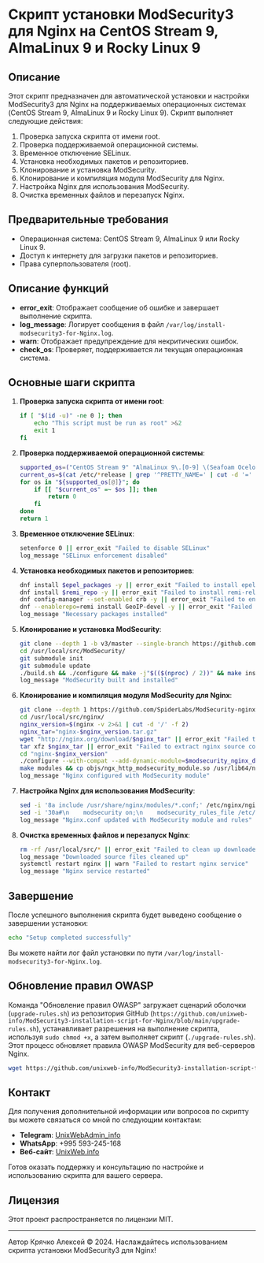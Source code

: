 # Скрипт установки ModSecurity3 для Nginx на CentOS Stream 9, AlmaLinux 9 и Rocky Linux 9

## Описание

Этот скрипт предназначен для автоматической установки и настройки ModSecurity3 для Nginx на поддерживаемых операционных системах (CentOS Stream 9, AlmaLinux 9 и Rocky Linux 9). Скрипт выполняет следующие действия:

1. Проверка запуска скрипта от имени root.
2. Проверка поддерживаемой операционной системы.
3. Временное отключение SELinux.
4. Установка необходимых пакетов и репозиториев.
5. Клонирование и установка ModSecurity.
6. Клонирование и компиляция модуля ModSecurity для Nginx.
7. Настройка Nginx для использования ModSecurity.
8. Очистка временных файлов и перезапуск Nginx.

## Предварительные требования

- Операционная система: CentOS Stream 9, AlmaLinux 9 или Rocky Linux 9.
- Доступ к интернету для загрузки пакетов и репозиториев.
- Права суперпользователя (root).

## Описание функций

- **error_exit**: Отображает сообщение об ошибке и завершает выполнение скрипта.
- **log_message**: Логирует сообщения в файл `/var/log/install-modsecurity3-for-Nginx.log`.
- **warn**: Отображает предупреждение для некритических ошибок.
- **check_os**: Проверяет, поддерживается ли текущая операционная система.

## Основные шаги скрипта

1. **Проверка запуска скрипта от имени root**:
    ```bash
    if [ "$(id -u)" -ne 0 ]; then
        echo "This script must be run as root" >&2
        exit 1
    fi
    ```

2. **Проверка поддерживаемой операционной системы**:
    ```bash
    supported_os=("CentOS Stream 9" "AlmaLinux 9\.[0-9] \(Seafoam Ocelot\)" "Rocky Linux 9\.[0-9] \(Blue Onyx\)")
    current_os=$(cat /etc/*release | grep '^PRETTY_NAME=' | cut -d '=' -f 2 | tr -d '"')
    for os in "${supported_os[@]}"; do
        if [[ "$current_os" =~ $os ]]; then
            return 0
        fi
    done
    return 1
    ```

3. **Временное отключение SELinux**:
    ```bash
    setenforce 0 || error_exit "Failed to disable SELinux"
    log_message "SELinux enforcement disabled"
    ```

4. **Установка необходимых пакетов и репозиториев**:
    ```bash
    dnf install $epel_packages -y || error_exit "Failed to install epel-release and epel-next-release packages"
    dnf install $remi_repo -y || error_exit "Failed to install remi-release-9.rpm package"
    dnf config-manager --set-enabled crb -y || error_exit "Failed to enable crb repository"
    dnf --enablerepo=remi install GeoIP-devel -y || error_exit "Failed to install GeoIP-devel package from remi repository"
    log_message "Necessary packages installed"
    ```

5. **Клонирование и установка ModSecurity**:
    ```bash
    git clone --depth 1 -b v3/master --single-branch https://github.com/SpiderLabs/ModSecurity /usr/local/src/ModSecurity/  || error_exit "Failed to clone ModSecurity repository"
    cd /usr/local/src/ModSecurity/
    git submodule init
    git submodule update
    ./build.sh && ./configure && make -j"$(($(nproc) / 2))" && make install || error_exit "Failed to build and install ModSecurity"
    log_message "ModSecurity built and installed"
    ```

6. **Клонирование и компиляция модуля ModSecurity для Nginx**:
    ```bash
    git clone --depth 1 https://github.com/SpiderLabs/ModSecurity-nginx.git $modsecurity_nginx_dir || error_exit "Failed to clone ModSecurity-nginx repository"
    cd /usr/local/src/nginx/
    nginx_version=$(nginx -v 2>&1 | cut -d '/' -f 2)
    nginx_tar="nginx-$nginx_version.tar.gz"
    wget "http://nginx.org/download/$nginx_tar" || error_exit "Failed to download nginx source code"
    tar xfz $nginx_tar || error_exit "Failed to extract nginx source code"
    cd "nginx-$nginx_version"
    ./configure --with-compat --add-dynamic-module=$modsecurity_nginx_dir --with-ld-opt="-L$modsecurity_lib_dir" --with-cc-opt="-I$modsecurity_include_dir" || error_exit "Failed to configure nginx with ModSecurity module"
    make modules && cp objs/ngx_http_modsecurity_module.so /usr/lib64/nginx/modules/ || error_exit "Failed to make and copy ModSecurity module to nginx modules directory"
    log_message "Nginx configured with ModSecurity module"
    ```

7. **Настройка Nginx для использования ModSecurity**:
    ```bash
    sed -i '8a include /usr/share/nginx/modules/*.conf;' /etc/nginx/nginx.conf || error_exit "Failed to update nginx.conf"
    sed -i '30a#\n    modsecurity on;\n    modsecurity_rules_file /etc/nginx/modsecurity.d/modsecurity.conf;' /etc/nginx/nginx.conf || error_exit "Failed to update nginx.conf"
    log_message "Nginx.conf updated with ModSecurity module and rules"
    ```

8. **Очистка временных файлов и перезапуск Nginx**:
    ```bash
    rm -rf /usr/local/src/* || error_exit "Failed to clean up downloaded source files"
    log_message "Downloaded source files cleaned up"
    systemctl restart nginx || warn "Failed to restart nginx service"
    log_message "Nginx service restarted"
    ```

## Завершение

После успешного выполнения скрипта будет выведено сообщение о завершении установки:
```bash
echo "Setup completed successfully"
```

Вы можете найти лог файл установки по пути `/var/log/install-modsecurity3-for-Nginx.log`.

## Обновление правил OWASP

Команда "Обновление правил OWASP" загружает сценарий оболочки (`upgrade-rules.sh`) из репозитория GitHub (`https://github.com/unixweb-info/ModSecurity3-installation-script-for-Nginx/blob/main/upgrade-rules.sh`), устанавливает разрешения на выполнение скрипта, используя `sudo chmod +x`, а затем выполняет скрипт (`./upgrade-rules.sh`). Этот процесс обновляет правила OWASP ModSecurity для веб-серверов Nginx.

```bash
wget https://github.com/unixweb-info/ModSecurity3-installation-script-for-Nginx/blob/main/upgrade-rules.sh && sudo chmod+x ./upgrade-rules.sh && sudo ./upgrade-rules.sh
```

## Контакт

Для получения дополнительной информации или вопросов по скрипту вы можете связаться со мной по следующим контактам:

- **Telegram**: [UnixWebAdmin_info](https://t.me/UnixWebAdmin_info)
- **WhatsApp**: +995 593-245-168
- **Веб-сайт**: [UnixWeb.info](https://UnixWeb.info)

Готов оказать поддержку и консультацию по настройке и использованию скрипта для вашего сервера.

## Лицензия

Этот проект распространяется по лицензии MIT.

---

Автор Крячко Алексей © 2024. Наслаждайтесь использованием скрипта установки ModSecurity3 для Nginx!
